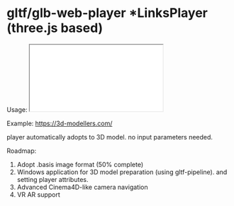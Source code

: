 # gltf/glb-web-player *LinksPlayer (three.js based)

Usage: <iframe src="LinksPlayer.htm?id=1" allowfullscreen></iframe>

Example: https://3d-modellers.com/

player automatically adopts to 3D model. no input parameters needed.

Roadmap:
1. Adopt .basis image format (50% complete)
2. Windows application for 3D model preparation (using gltf-pipeline). and setting player attributes.
3. Advanced Cinema4D-like camera navigation
4. VR AR support
